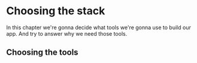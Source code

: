 # Choosing the stack

In this chapter we're gonna decide what tools we're gonna use to build our app. And try to answer why we need those tools. 

## Choosing the tools


<!--stackedit_data:
eyJoaXN0b3J5IjpbMzA0OTM2NjExLC0xNDYzNzAwNDczLC0xMz
QxNzg5Nzc0XX0=
-->